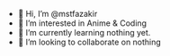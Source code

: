 - 👋 Hi, I’m @mstfazakir
- 👀 I’m interested in Anime & Coding
- 🌱 I’m currently learning nothing yet.
- 💞️ I’m looking to collaborate on nothing

<!---
mstfazakir/mstfazakir is a ✨ special ✨ repository because its `README.md` (this file) appears on your GitHub profile.
You can click the Preview link to take a look at your changes.
--->
